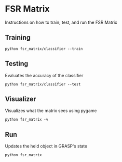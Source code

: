 # FSR Matrix
Instructions on how to train, test, and run the FSR Matrix

## Training
`python fsr_matrix/classifier --train`

## Testing
Evaluates the accuracy of the classifier

`python fsr_matrix/classifier --test`

## Visualizer
Visualizes what the matrix sees using pygame

`python fsr_matrix -v`


## Run
Updates the held object in GRASP's state

`python fsr_matrix`
